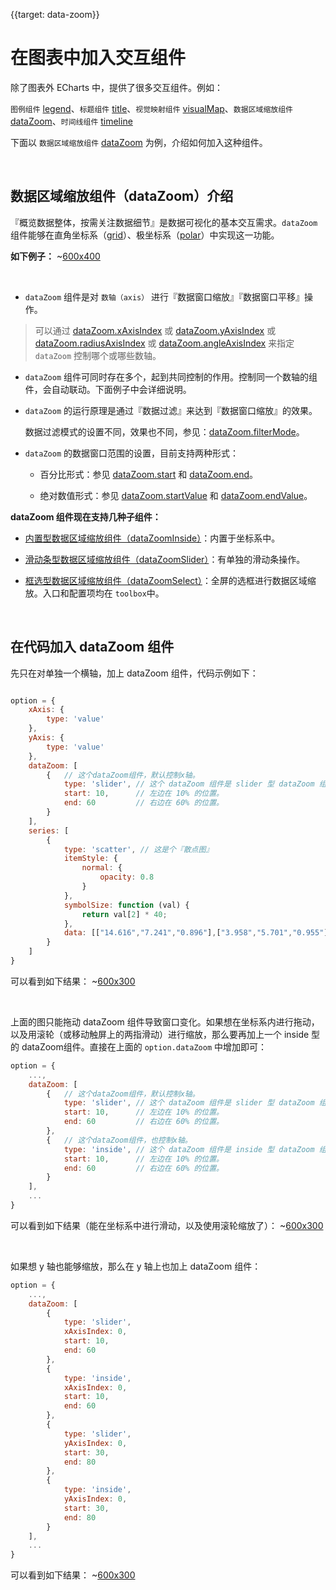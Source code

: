 
{{target: data-zoom}}

# 在图表中加入交互组件

除了图表外 ECharts 中，提供了很多交互组件。例如：

`图例组件` [legend](option.html#legend)、`标题组件` [title](option.html#title)、`视觉映射组件` [visualMap](option.html#visualMap)、`数据区域缩放组件` [dataZoom](option.html#dataZoom)、`时间线组件` [timeline](option.html#timeline)

下面以 `数据区域缩放组件` [dataZoom](option.html#dataZoom) 为例，介绍如何加入这种组件。





<br>
<h2>数据区域缩放组件（dataZoom）介绍</h2>

『概览数据整体，按需关注数据细节』是数据可视化的基本交互需求。`dataZoom` 组件能够在直角坐标系（[grid](option.html#grid)）、极坐标系（[polar](option.html#polar)）中实现这一功能。


**如下例子：**
~[600x400](${galleryViewPath}doc-example/scatter-dataZoom-all&edit=1&reset=1)

<br>

+ `dataZoom` 组件是对 `数轴（axis）` 进行『数据窗口缩放』『数据窗口平移』操作。

> 可以通过 [dataZoom.xAxisIndex](option.html#dataZoom.xAxisIndex) 或 [dataZoom.yAxisIndex](option.html#dataZoom.yAxisIndex) 或 [dataZoom.radiusAxisIndex](option.html#dataZoom.radiusAxisIndex) 或 [dataZoom.angleAxisIndex](option.html#dataZoom.angleAxisIndex) 来指定 `dataZoom` 控制哪个或哪些数轴。

+ `dataZoom` 组件可同时存在多个，起到共同控制的作用。控制同一个数轴的组件，会自动联动。下面例子中会详细说明。

+ `dataZoom` 的运行原理是通过『数据过滤』来达到『数据窗口缩放』的效果。

    数据过滤模式的设置不同，效果也不同，参见：[dataZoom.filterMode](option.html#dataZoom.filterMode)。

+ `dataZoom` 的数据窗口范围的设置，目前支持两种形式：

    + 百分比形式：参见 [dataZoom.start](option.html#dataZoom.start) 和 [dataZoom.end](option.html#dataZoom.end)。

    + 绝对数值形式：参见 [dataZoom.startValue](option.html#dataZoom.startValue) 和 [dataZoom.endValue](option.html#dataZoom.endValue)。



**dataZoom 组件现在支持几种子组件：**

+ [内置型数据区域缩放组件（dataZoomInside）](option.html#dataZoom-inside)：内置于坐标系中。

+ [滑动条型数据区域缩放组件（dataZoomSlider）](option.html#dataZoom-slider)：有单独的滑动条操作。

+ [框选型数据区域缩放组件（dataZoomSelect）](option.html#toolbox.feature.dataZoom)：全屏的选框进行数据区域缩放。入口和配置项均在 `toolbox`中。




<br>
<h2>在代码加入 dataZoom 组件</h2>

先只在对单独一个横轴，加上 dataZoom 组件，代码示例如下：

```javascript

option = {
    xAxis: {
        type: 'value'
    },
    yAxis: {
        type: 'value'
    },
    dataZoom: [
        {   // 这个dataZoom组件，默认控制x轴。
            type: 'slider', // 这个 dataZoom 组件是 slider 型 dataZoom 组件
            start: 10,      // 左边在 10% 的位置。
            end: 60         // 右边在 60% 的位置。
        }
    ],
    series: [
        {
            type: 'scatter', // 这是个『散点图』
            itemStyle: {
                normal: {
                    opacity: 0.8
                }
            },
            symbolSize: function (val) {
                return val[2] * 40;
            },
            data: [["14.616","7.241","0.896"],["3.958","5.701","0.955"],["2.768","8.971","0.669"],["9.051","9.710","0.171"],["14.046","4.182","0.536"],["12.295","1.429","0.962"],["4.417","8.167","0.113"],["0.492","4.771","0.785"],["7.632","2.605","0.645"],["14.242","5.042","0.368"]]
        }
    ]
}
```

可以看到如下结果：
~[600x300](${galleryViewPath}doc-example/scatter-tutorial-dataZoom-1&edit=1&reset=1)

<br>

上面的图只能拖动 dataZoom 组件导致窗口变化。如果想在坐标系内进行拖动，以及用滚轮（或移动触屏上的两指滑动）进行缩放，那么要再加上一个 inside 型的 dataZoom组件。直接在上面的 `option.dataZoom` 中增加即可：

```javascript
option = {
    ...,
    dataZoom: [
        {   // 这个dataZoom组件，默认控制x轴。
            type: 'slider', // 这个 dataZoom 组件是 slider 型 dataZoom 组件
            start: 10,      // 左边在 10% 的位置。
            end: 60         // 右边在 60% 的位置。
        },
        {   // 这个dataZoom组件，也控制x轴。
            type: 'inside', // 这个 dataZoom 组件是 inside 型 dataZoom 组件
            start: 10,      // 左边在 10% 的位置。
            end: 60         // 右边在 60% 的位置。
        }
    ],
    ...
}
```

可以看到如下结果（能在坐标系中进行滑动，以及使用滚轮缩放了）：
~[600x300](${galleryViewPath}doc-example/scatter-tutorial-dataZoom-2&edit=1&reset=1)


<br>

如果想 y 轴也能够缩放，那么在 y 轴上也加上 dataZoom 组件：

```javascript
option = {
    ...,
    dataZoom: [
        {
            type: 'slider',
            xAxisIndex: 0,
            start: 10,
            end: 60
        },
        {
            type: 'inside',
            xAxisIndex: 0,
            start: 10,
            end: 60
        },
        {
            type: 'slider',
            yAxisIndex: 0,
            start: 30,
            end: 80
        },
        {
            type: 'inside',
            yAxisIndex: 0,
            start: 30,
            end: 80
        }
    ],
    ...
}
```

可以看到如下结果：
~[600x300](${galleryViewPath}doc-example/scatter-tutorial-dataZoom-3&edit=1&reset=1)


